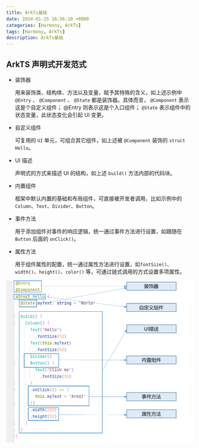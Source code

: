 ```yaml
---
title: ArkTs基础
date: 2024-01-25 16:56:10 +0800
categories: [Harmony, ArkTs]
tags: [Harmony, ArkTs]
description: ArkTs基础
---
```


## ArkTS 声明式开发范式
- 装饰器

    用来装饰类、结构体、方法以及变量，赋予其特殊的含义，如上述示例中 `@Entry` 、 `@Component` 、 `@State` 都是装饰器。具体而言， `@Component` 表示这是个自定义组件； @Entry 则表示这是个入口组件； `@State` 表示组件中的状态变量，此状态变化会引起 UI 变更。

- 自定义组件

    可复用的 `UI` 单元，可组合其它组件，如上述被 `@Component` 装饰的 `struct Hello`。

- UI 描述

    声明式的方式来描述 UI 的结构，如上述 `build()` 方法内部的代码块。

- 内置组件

    框架中默认内置的基础和布局组件，可直接被开发者调用，比如示例中的 `Column`、`Text`、`Divider`、`Button`。

- 事件方法

    用于添加组件对事件的响应逻辑，统一通过事件方法进行设置，如跟随在` Button` 后面的 `onClick()`。

- 属性方法

    用于组件属性的配置，统一通过属性方法进行设置，如`fontSize()`、`width()`、`height()`、`color()` 等，可通过链式调用的方式设置多项属性。

![Alt text](image.png)